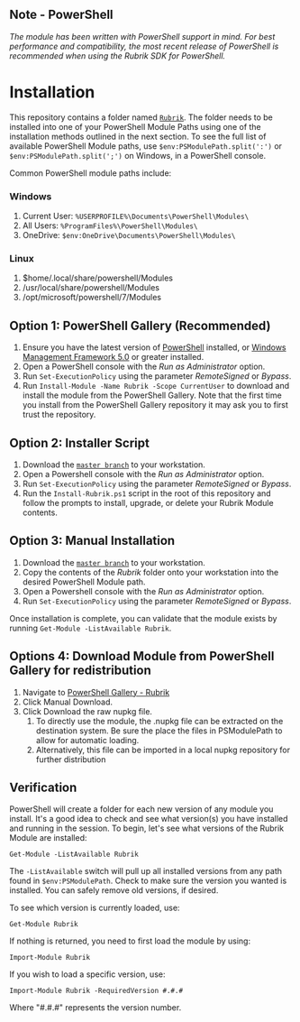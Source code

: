 ## Note - PowerShell

*The module has been written with PowerShell support in mind. For best performance and compatibility, the most recent release of PowerShell is recommended when using the Rubrik SDK for PowerShell.*

# Installation

This repository contains a folder named [`Rubrik`](https://github.com/rubrikinc/rubrik-sdk-for-powershell/tree/master/Rubrik). The folder needs to be installed into one of your PowerShell Module Paths using one of the installation methods outlined in the next section. To see the full list of available PowerShell Module paths, use `$env:PSModulePath.split(':')` or `$env:PSModulePath.split(';')` on Windows, in a PowerShell console.

Common PowerShell module paths include:

### Windows

1. Current User: `%USERPROFILE%\Documents\PowerShell\Modules\`
2. All Users: `%ProgramFiles%\PowerShell\Modules\`
3. OneDrive: `$env:OneDrive\Documents\PowerShell\Modules\`

### Linux

1. $home/.local/share/powershell/Modules
2. /usr/local/share/powershell/Modules
3. /opt/microsoft/powershell/7/Modules

## Option 1: PowerShell Gallery \(Recommended\)

1. Ensure you have the latest version of [PowerShell](https://aka.ms/pscore6) installed, or [Windows Management Framework 5.0](https://www.microsoft.com/en-us/download/details.aspx?id=50395) or greater installed.
2. Open a PowerShell console with the _Run as Administrator_ option.
3. Run `Set-ExecutionPolicy` using the parameter _RemoteSigned_ or _Bypass_.
4. Run `Install-Module -Name Rubrik -Scope CurrentUser` to download and install the module from the PowerShell Gallery. Note that the first time you install from the PowerShell Gallery repository it may ask you to first trust the repository.

## Option 2: Installer Script

1. Download the [`master branch`](https://github.com/rubrikinc/rubrik-sdk-for-powershell) to your workstation.
2. Open a Powershell console with the _Run as Administrator_ option.
3. Run `Set-ExecutionPolicy` using the parameter _RemoteSigned_ or _Bypass_.
4. Run the `Install-Rubrik.ps1` script in the root of this repository and follow the prompts to install, upgrade, or delete your Rubrik Module contents.

## Option 3: Manual Installation

1. Download the [`master branch`](https://github.com/rubrikinc/rubrik-sdk-for-powershell) to your workstation.
2. Copy the contents of the _Rubrik_ folder onto your workstation into the desired PowerShell Module path.
3. Open a Powershell console with the _Run as Administrator_ option.
4. Run `Set-ExecutionPolicy` using the parameter _RemoteSigned_ or _Bypass_.

Once installation is complete, you can validate that the module exists by running `Get-Module -ListAvailable Rubrik`.

## Options 4: Download Module from PowerShell Gallery for redistribution

1. Navigate to [PowerShell Gallery - Rubrik](https://www.powershellgallery.com/packages/Rubrik)
2. Click Manual Download.
3. Click Download the raw nupkg file.
   1. To directly use the module, the .nupkg file can be extracted on the destination system. Be sure the place the files in PSModulePath to allow for automatic loading.
   2. Alternatively, this file can be imported in a local nupkg repository for further distribution

## Verification

PowerShell will create a folder for each new version of any module you install. It's a good idea to check and see what version\(s\) you have installed and running in the session. To begin, let's see what versions of the Rubrik Module are installed:

`Get-Module -ListAvailable Rubrik`

The `-ListAvailable` switch will pull up all installed versions from any path found in `$env:PSModulePath`. Check to make sure the version you wanted is installed. You can safely remove old versions, if desired.

To see which version is currently loaded, use:

`Get-Module Rubrik`

If nothing is returned, you need to first load the module by using:

`Import-Module Rubrik`

If you wish to load a specific version, use:

`Import-Module Rubrik -RequiredVersion #.#.#`

Where "\#.\#.\#" represents the version number.


